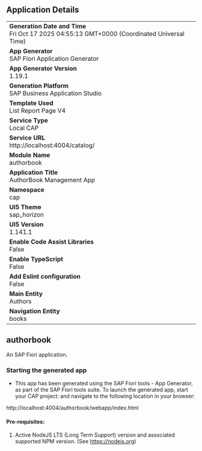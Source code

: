 ## Application Details
|               |
| ------------- |
|**Generation Date and Time**<br>Fri Oct 17 2025 04:55:13 GMT+0000 (Coordinated Universal Time)|
|**App Generator**<br>SAP Fiori Application Generator|
|**App Generator Version**<br>1.19.1|
|**Generation Platform**<br>SAP Business Application Studio|
|**Template Used**<br>List Report Page V4|
|**Service Type**<br>Local CAP|
|**Service URL**<br>http://localhost:4004/catalog/|
|**Module Name**<br>authorbook|
|**Application Title**<br>AuthorBook Management App|
|**Namespace**<br>cap|
|**UI5 Theme**<br>sap_horizon|
|**UI5 Version**<br>1.141.1|
|**Enable Code Assist Libraries**<br>False|
|**Enable TypeScript**<br>False|
|**Add Eslint configuration**<br>False|
|**Main Entity**<br>Authors|
|**Navigation Entity**<br>books|

## authorbook

An SAP Fiori application.

### Starting the generated app

-   This app has been generated using the SAP Fiori tools - App Generator, as part of the SAP Fiori tools suite.  To launch the generated app, start your CAP project:  and navigate to the following location in your browser:

http://localhost:4004/authorbook/webapp/index.html

#### Pre-requisites:

1. Active NodeJS LTS (Long Term Support) version and associated supported NPM version.  (See https://nodejs.org)


